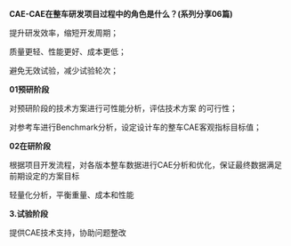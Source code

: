 **CAE-CAE在整车研发项目过程中的角色是什么？(系列分享06篇)**

提升研发效率，缩短开发周期；

质量更轻、性能更好、成本更低；

避免无效试验，减少试验轮次；

**01预研阶段**

对预研阶段的技术方案进行可性能分析，评估技术方案 的可行性；

对参考车进行Benchmark分析，设定设计车的整车CAE客观指标目标值；

**02在研阶段**

根据项目开发流程，对各版本整车数据进行CAE分析和优化，保证最终数据满足前期设定的方案目标

轻量化分析，平衡重量、成本和性能

**3.试验阶段**

提供CAE技术支持，协助问题整改